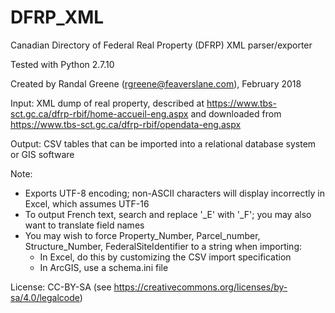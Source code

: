 # DFRP_XML
Canadian Directory of Federal Real Property (DFRP) XML parser/exporter

Tested with Python 2.7.10

Created by Randal Greene (rgreene@feaverslane.com), February 2018

Input: XML dump of real property, described at https://www.tbs-sct.gc.ca/dfrp-rbif/home-accueil-eng.aspx and downloaded from https://www.tbs-sct.gc.ca/dfrp-rbif/opendata-eng.aspx

Output: CSV tables that can be imported into a relational database system or GIS software

Note:
* Exports UTF-8 encoding; non-ASCII characters will display incorrectly in Excel, which assumes UTF-16
* To output French text, search and replace '_E' with '_F'; you may also want to translate field names
* You may wish to force Property_Number, Parcel_number, Structure_Number, FederalSiteIdentifier to a string when importing:
    - In Excel, do this by customizing the CSV import specification
    - In ArcGIS, use a schema.ini file

License: CC-BY-SA (see https://creativecommons.org/licenses/by-sa/4.0/legalcode)
